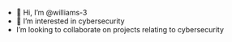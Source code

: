 - 👋 Hi, I’m @williams-3
- 👀 I’m interested in cybersecurity 
- I’m looking to collaborate on projects relating to cybersecurity

<!---
williams-3/williams-3 is a ✨ special ✨ repository because its `README.md` (this file) appears on your GitHub profile.
You can click the Preview link to take a look at your changes.
--->
